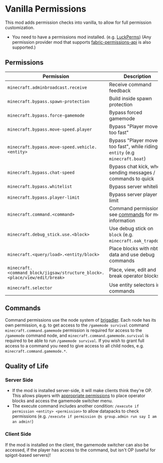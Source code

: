 # Vanilla Permissions

This mod adds permission checks into vanilla, to allow for full permission customization.

* You need to have a permissions mod installed. (e.g. [LuckPerms](https://luckperms.net))
  (Any permission provider mod that supports [fabric-permissions-api](https://github.com/lucko/fabric-permissions-api) is also supported.)
## Permissions
| Permission                                                                 	| Description                                                                     	 |
|----------------------------------------------------------------------------	|-----------------------------------------------------------------------------------|
| `minecraft.adminbroadcast.receive`                                         	| Receive command feedback                                                        	 |
| `minecraft.bypass.spawn-protection`                                        	| Build inside spawn protection                                                   	 |
| `minecraft.bypass.force-gamemode`                                          	| Bypass forced gamemode                                                          	 |
| `minecraft.bypass.move-speed.player`                                       	| Bypass "Player moved too fast"                                                  	 |
| `minecraft.bypass.move-speed.vehicle.<entity>`                             	| Bypass "Player moved too fast", while riding an `entity` (e.g `minecraft.boat`) 	 |
| `minecraft.bypass.chat-speed`                                              	| Bypass chat kick, when sending messages / commands to quick                     	 |
| `minecraft.bypass.whitelist`                                               	| Bypass server whitelist                                                         	 |
| `minecraft.bypass.player-limit`                                            	| Bypass server player limit                                                      	 |
| `minecraft.command.<command>`                                              	| Command permissions, see [commands](#commands) for more information             	 |
| `minecraft.debug_stick.use.<block>`                                        	| Use debug stick on `block` (e.g. `minecraft.oak_trapdoor`)                      	 |
| `minecraft.<query/load>.<entity/block>`                                    	| Place blocks with nbt data and use debug commands                               	 |
| `minecraft.<command_block/jigsaw/structure_block>.<place/view/edit/break>` 	| Place, view, edit and break operator blocks.                                    	 |
| `minecraft.selector`                                                       	| Use entity selectors in commands                                                	 |

## Commands
Command permissions use the node system of [brigadier](https://github.com/Mojang/brigadier). Each node has its own 
permission, e.g. to get access to the `/gamemode survival` command `minecraft.command.gamemode` permission is required 
for access to the `/gamemode` command node, and `minecraft.command.gamemode.survival` is required to be able to run 
`/gamemode survival`. If you wish to grant full access to a command you need to give access to all child nodes, e.g.
`minecraft.command.gamemode.*`.

## Quality of Life

### Server Side
* If the mod is installed server-side, it will make clients think they're OP. This allows players with [appropriate 
permissions](#permissions) to place operator blocks and access the gamemode switcher menu.
* The execute command includes another condition: `/execute if permission <entity> <permission>` to allow datapacks to
check permissions (e.g. `/execute if permission @s group.admin run say I am an admin!`) 

### Client Side
If the mod is installed on the client, the gamemode switcher can also be accessed, if the player has access to the command, but isn't OP (useful for spigot-based servers)!